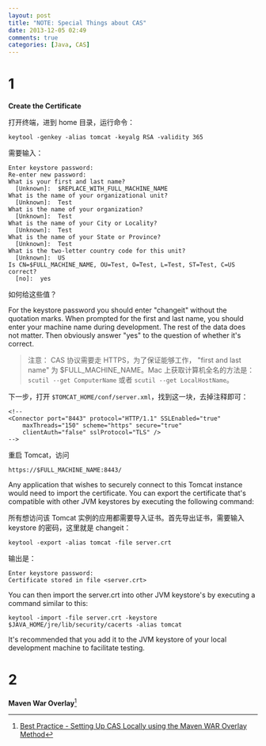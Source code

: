 ```yaml
---
layout: post
title: "NOTE: Special Things about CAS"
date: 2013-12-05 02:49
comments: true
categories: [Java, CAS]
---
```


# 1
**Create the Certificate**

打开终端，进到 home 目录，运行命令：

```
keytool -genkey -alias tomcat -keyalg RSA -validity 365
```

需要输入：

```
Enter keystore password:
Re-enter new password:
What is your first and last name?
  [Unknown]:  $REPLACE_WITH_FULL_MACHINE_NAME
What is the name of your organizational unit?
  [Unknown]:  Test
What is the name of your organization?
  [Unknown]:  Test
What is the name of your City or Locality?
  [Unknown]:  Test
What is the name of your State or Province?
  [Unknown]:  Test
What is the two-letter country code for this unit?
  [Unknown]:  US
Is CN=$FULL_MACHINE_NAME, OU=Test, O=Test, L=Test, ST=Test, C=US correct?
  [no]:  yes
```

如何给这些值？

For the keystore password you should enter "changeit" without the quotation marks. When prompted for the first and last name, you should enter your machine name during development. The rest of the data does not matter. Then obviously answer "yes" to the question of whether it's correct.

> 注意： CAS 协议需要走 HTTPS，为了保证能够工作， "first and last name" 为 $FULL_MACHINE_NAME。Mac 上获取计算机全名的方法是：`scutil --get ComputerName` 或者 `scutil --get LocalHostName`。

下一步，打开 `$TOMCAT_HOME/conf/server.xml`，找到这一块，去掉注释即可：

```
<!--
<Connector port="8443" protocol="HTTP/1.1" SSLEnabled="true"
    maxThreads="150" scheme="https" secure="true"
    clientAuth="false" sslProtocol="TLS" />
-->
```

重启 Tomcat，访问

```
https://$FULL_MACHINE_NAME:8443/
```

Any application that wishes to securely connect to this Tomcat instance would need to import the certificate. You can export the certificate that's compatible with other JVM keystores by executing the following command:

所有想访问该 Tomcat 实例的应用都需要导入证书。首先导出证书，需要输入 keystore 的密码，这里就是 changeit：

```
keytool -export -alias tomcat -file server.crt
```

输出是：

```
Enter keystore password:
Certificate stored in file <server.crt>
```

You can then import the server.crt into other JVM keystore's by executing a command similar to this:

```
keytool -import -file server.crt -keystore $JAVA_HOME/jre/lib/security/cacerts -alias tomcat
```

It's recommended that you add it to the JVM keystore of your local development machine to facilitate testing.

# 2
**Maven War Overlay**[^1]

[^1]: [Best Practice - Setting Up CAS Locally using the Maven WAR Overlay Method](https://wiki.jasig.org/display/CASUM/Best+Practice+-+Setting+Up+CAS+Locally+using+the+Maven+WAR+Overlay+Method)
